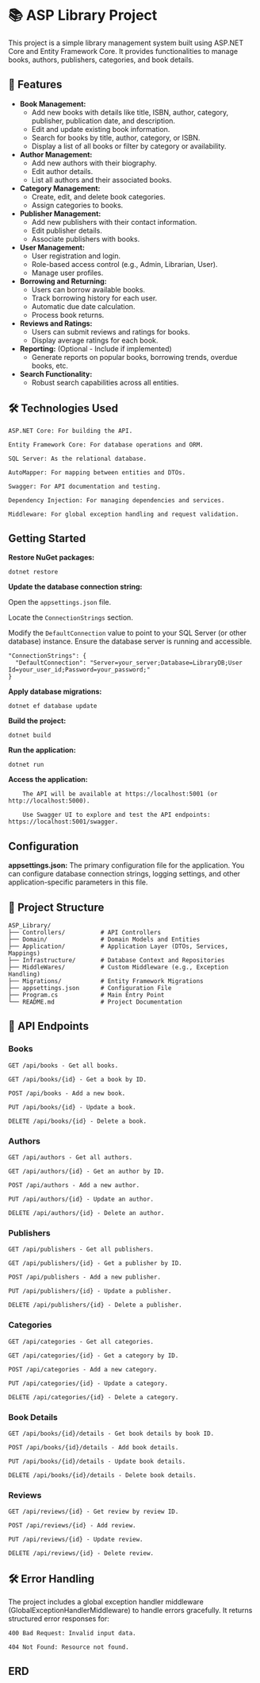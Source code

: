 # 📚 ASP Library Project

This project is a simple library management system built using ASP.NET Core and Entity Framework Core. It provides functionalities to manage books, authors, publishers, categories, and book details.


## 🚀 Features


*   **Book Management:**
    *   Add new books with details like title, ISBN, author, category, publisher, publication date, and description.
    *   Edit and update existing book information.
    *   Search for books by title, author, category, or ISBN.
    *   Display a list of all books or filter by category or availability.
*   **Author Management:**
    *   Add new authors with their biography.
    *   Edit author details.
    *   List all authors and their associated books.
*   **Category Management:**
    *   Create, edit, and delete book categories.
    *   Assign categories to books.
*   **Publisher Management:**
    *   Add new publishers with their contact information.
    *   Edit publisher details.
    *   Associate publishers with books.
*   **User Management:**
    *   User registration and login.
    *   Role-based access control (e.g., Admin, Librarian, User).
    *   Manage user profiles.
*   **Borrowing and Returning:**
    *   Users can borrow available books.
    *   Track borrowing history for each user.
    *   Automatic due date calculation.
    *   Process book returns.
*   **Reviews and Ratings:**
    *   Users can submit reviews and ratings for books.
    *   Display average ratings for each book.
*   **Reporting:** (Optional - Include if implemented)
    *   Generate reports on popular books, borrowing trends, overdue books, etc.
*   **Search Functionality:**
    * Robust search capabilities across all entities.
    
    
## 🛠️ Technologies Used

    ASP.NET Core: For building the API.

    Entity Framework Core: For database operations and ORM.

    SQL Server: As the relational database.

    AutoMapper: For mapping between entities and DTOs.

    Swagger: For API documentation and testing.

    Dependency Injection: For managing dependencies and services.

    Middleware: For global exception handling and request validation.

## Getting Started

**Restore NuGet packages:**

    dotnet restore

**Update the database connection string:**

Open the `appsettings.json` file.

Locate the `ConnectionStrings` section.

Modify the `DefaultConnection` value to point to your SQL Server (or other database) instance.  Ensure the database server is running and accessible.


    "ConnectionStrings": {
      "DefaultConnection": "Server=your_server;Database=LibraryDB;User Id=your_user_id;Password=your_password;"
    }

**Apply database migrations:**


    dotnet ef database update

**Build the project:**


    dotnet build

**Run the application:**

    
    dotnet run

**Access the application:**

        The API will be available at https://localhost:5001 (or http://localhost:5000).

        Use Swagger UI to explore and test the API endpoints: https://localhost:5001/swagger.

## Configuration

**appsettings.json:**  The primary configuration file for the application.  You can configure database connection strings, logging settings, and other application-specific parameters in this file.


## 📂 Project Structure

```
ASP_Library/
├── Controllers/          # API Controllers
├── Domain/               # Domain Models and Entities
├── Application/          # Application Layer (DTOs, Services, Mappings)
├── Infrastructure/       # Database Context and Repositories
├── MiddleWares/          # Custom Middleware (e.g., Exception Handling)
├── Migrations/           # Entity Framework Migrations
├── appsettings.json      # Configuration File
├── Program.cs            # Main Entry Point
└── README.md             # Project Documentation
```

## 📄 API Endpoints
### Books

    GET /api/books - Get all books.

    GET /api/books/{id} - Get a book by ID.

    POST /api/books - Add a new book.

    PUT /api/books/{id} - Update a book.

    DELETE /api/books/{id} - Delete a book.

### Authors

    GET /api/authors - Get all authors.

    GET /api/authors/{id} - Get an author by ID.

    POST /api/authors - Add a new author.

    PUT /api/authors/{id} - Update an author.

    DELETE /api/authors/{id} - Delete an author.

### Publishers

    GET /api/publishers - Get all publishers.

    GET /api/publishers/{id} - Get a publisher by ID.

    POST /api/publishers - Add a new publisher.

    PUT /api/publishers/{id} - Update a publisher.

    DELETE /api/publishers/{id} - Delete a publisher.

### Categories

    GET /api/categories - Get all categories.

    GET /api/categories/{id} - Get a category by ID.

    POST /api/categories - Add a new category.

    PUT /api/categories/{id} - Update a category.

    DELETE /api/categories/{id} - Delete a category.

### Book Details

    GET /api/books/{id}/details - Get book details by book ID.

    POST /api/books/{id}/details - Add book details.

    PUT /api/books/{id}/details - Update book details.

    DELETE /api/books/{id}/details - Delete book details.

### Reviews

    GET /api/reviews/{id} - Get review by review ID.

    POST /api/reviews/{id} - Add review.

    PUT /api/reviews/{id} - Update review.

    DELETE /api/reviews/{id} - Delete review.


## 🛠️ Error Handling

The project includes a global exception handler middleware (GlobalExceptionHandlerMiddleware) to handle errors gracefully. It returns structured error responses for:

    400 Bad Request: Invalid input data.

    404 Not Found: Resource not found.

 
## ERD
